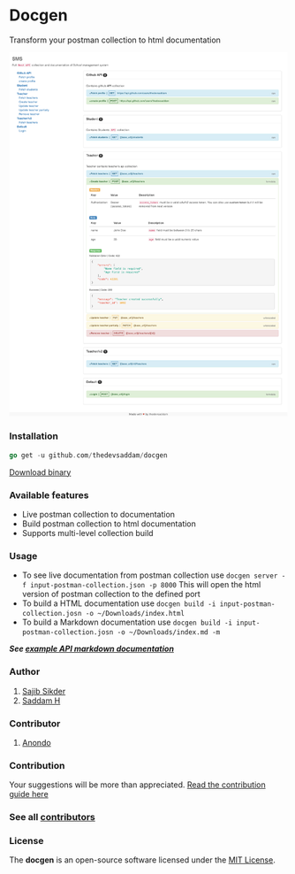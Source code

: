 Docgen
=====================

Transform your postman collection to html documentation

![Task screenshot](screenshot.png)

### Installation
```go
go get -u github.com/thedevsaddam/docgen
```

[Download binary](https://github.com/thedevsaddam/docgen-bin)

### Available features
* Live postman collection to documentation
* Build postman collection to html documentation
* Supports multi-level collection build

### Usage
* To see live documentation from postman collection use `docgen server -f input-postman-collection.json -p 8000` This will open the html version of postman collection to the defined port
* To build a HTML documentation use `docgen build -i input-postman-collection.josn -o ~/Downloads/index.html`
* To build a Markdown documentation use `docgen build -i input-postman-collection.josn -o ~/Downloads/index.md -m`

***See [example API markdown documentation](example-doc.md)***

### Author
1. [Sajib Sikder](https://github.com/mhshajib)
1. [Saddam H](https://github.com/thedevsaddam)

### Contributor
1. [Anondo](https://github.com/Anondo)

### Contribution
Your suggestions will be more than appreciated.
[Read the contribution guide here](CONTRIBUTING.md)

### See all [contributors](https://github.com/thedevsaddam/docgen/graphs/contributors)

### **License**
The **docgen** is an open-source software licensed under the [MIT License](LICENSE.md).
